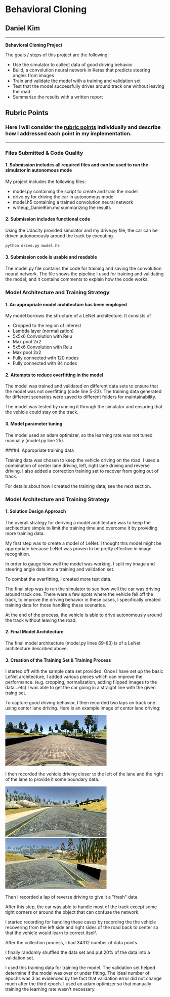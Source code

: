 # **Behavioral Cloning** 

## Daniel Kim

---

**Behavioral Cloning Project**

The goals / steps of this project are the following:
* Use the simulator to collect data of good driving behavior
* Build, a convolution neural network in Keras that predicts steering angles from images
* Train and validate the model with a training and validation set
* Test that the model successfully drives around track one without leaving the road
* Summarize the results with a written report


[//]: # (Image References)

[image1]: ./writeup/center.jpg "Center training"
[image2]: ./writeup/left.jpg "Left"
[image3]: ./writeup/right.jpg "Right"

## Rubric Points
### Here I will consider the [rubric points](https://review.udacity.com/#!/rubrics/432/view) individually and describe how I addressed each point in my implementation.  

---
### Files Submitted & Code Quality

#### 1. Submission includes all required files and can be used to run the simulator in autonomous mode

My project includes the following files:
* model.py containing the script to create and train the model
* drive.py for driving the car in autonomous mode
* model.h5 containing a trained convolution neural network 
* writeup_DanielKim.md summarizing the results

#### 2. Submission includes functional code
Using the Udacity provided simulator and my drive.py file, the car can be driven autonomously around the track by executing 
```sh
python drive.py model.h5
```

#### 3. Submission code is usable and readable

The model.py file contains the code for training and saving the convolution neural network. The file shows the pipeline I used for training and validating the model, and it contains comments to explain how the code works.

### Model Architecture and Training Strategy

#### 1. An appropriate model architecture has been employed

My model borrows the structure of a LeNet architecture. It consists of
- Cropped to the region of interest
- Lambda layer (normalization)
- 5x5x6 Convolution with Relu
- Max pool 2x2
- 5x5x6 Convolution with Relu
- Max pool 2x2
- Fully connected with 120 nodes
- Fully connected with 84 nodes

#### 2. Attempts to reduce overfitting in the model

The model was trained and validated on different data sets to ensure that the model was not overfitting (code line 5-23). The training data generated for different scenarios were saved to different folders for maintainability.

The model was tested by running it through the simulator and ensuring that the vehicle could stay on the track.

#### 3. Model parameter tuning

The model used an adam optimizer, so the learning rate was not tuned manually (model.py line 25).

####4. Appropriate training data

Training data was chosen to keep the vehicle driving on the road. I used a combination of center lane driving, left, right lane driving and reverse driving. I also added a correction training set to recover from going out of track. 

For details about how I created the training data, see the next section. 

### Model Architecture and Training Strategy

#### 1. Solution Design Approach

The overall strategy for deriving a model architecture was to keep the architecture simple to limit the training time and overcome it by providing more training data.

My first step was to create a model of LeNet. I thought this model might be appropriate because LeNet was proven to be pretty effective in image recognition.

In order to gauge how well the model was working, I split my image and steering angle data into a training and validation set. 

To combat the overfitting, I created more test data.

The final step was to run the simulator to see how well the car was driving around track one. There were a few spots where the vehicle fell off the track, to improve the driving behavior in these cases, I specifically created training data for those handling these scenarios.

At the end of the process, the vehicle is able to drive autonomously around the track without leaving the road.

#### 2. Final Model Architecture

The final model architecture (model.py lines 69-83) is of a LeNet architecture described above.

#### 3. Creation of the Training Set & Training Process

I started off with the sample data set provided. Once I have set up the basic LeNet architecture, I added various pieces which can improve the performance. (e.g. cropping, normalization, adding flipped images to the data...etc) I was able to get the car going in a straight line with the given traing set.

To capture good driving behavior, I then recorded two laps on track one using center lane driving. Here is an example image of center lane driving:

![alt text][image1]

I then recorded the vehicle driving closer to the left of the lane and the right of the lane to provide it some boundary data.

![alt text][image2]
![alt text][image3]

Then I recorded a lap of reverse driving to give it a "fresh" data.

After this step, the car was able to handle most of the track except some tight corners or around the object that can confuse the network.

I started recording for handling these cases by recording the the vehicle recovering from the left side and right sides of the road back to center so that the vehicle would learn to correct itself.

After the collection process, I had 34312 number of data points.

I finally randomly shuffled the data set and put 20% of the data into a validation set. 

I used this training data for training the model. The validation set helped determine if the model was over or under fitting. The ideal number of epochs was 3 as evidenced by the fact that validation error did not change much after the third epoch. I used an adam optimizer so that manually training the learning rate wasn't necessary.
